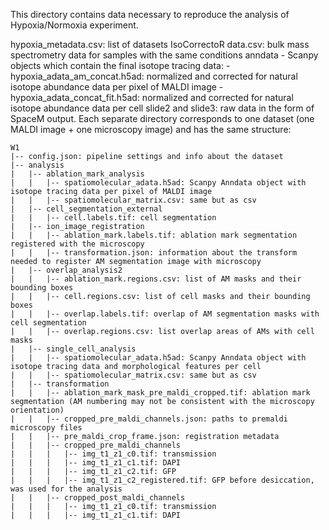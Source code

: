 This directory contains data necessary to reproduce the analysis of Hypoxia/Normoxia experiment.

hypoxia_metadata.csv: list of datasets
IsoCorrectoR data.csv: bulk mass spectrometry data for samples with the same conditions
anndata - Scanpy objects which contain the final isotope tracing data:
    - hypoxia_adata_am_concat.h5ad: normalized and corrected for natural isotope abundance data per pixel of MALDI image
    - hypoxia_adata_concat_fit.h5ad: normalized and corrected for natural isotope abundance data per cell
slide2 and slide3: raw data in the form of SpaceM output. Each separate directory corresponds to one dataset (one MALDI image + one microscopy image) and has the same structure:

    W1
    |-- config.json: pipeline settings and info about the dataset
    |-- analysis
    |   |-- ablation_mark_analysis
    |   |   |-- spatiomolecular_adata.h5ad: Scanpy Anndata object with isotope tracing data per pixel of MALDI image
    |   |   |-- spatiomolecular_matrix.csv: same but as csv
    |   |-- cell_segmentation_external
    |   |   |-- cell.labels.tif: cell segmentation
    |   |-- ion_image_registration
    |   |   |-- ablation_mark.labels.tif: ablation mark segmentation registered with the microscopy
    |   |   |-- transformation.json: information about the transform needed to register AM segmentation image with microscopy
    |   |-- overlap_analysis2
    |   |   |-- ablation_mark.regions.csv: list of AM masks and their bounding boxes
    |   |   |-- cell.regions.csv: list of cell masks and their bounding boxes
    |   |   |-- overlap.labels.tif: overlap of AM segmentation masks with cell segmentation
    |   |   |-- overlap.regions.csv: list overlap areas of AMs with cell masks
    |   |-- single_cell_analysis
    |   |   |-- spatiomolecular_adata.h5ad: Scanpy Anndata object with isotope tracing data and morphological features per cell
    |   |   |-- spatiomolecular_matrix.csv: same but as csv
    |   |-- transformation
    |   |   |-- ablation_mark_mask_pre_maldi_cropped.tif: ablation mark segmentation (AM numbering may not be consistent with the microscopy orientation)
    |   |   |-- cropped_pre_maldi_channels.json: paths to premaldi microscopy files
    |   |   |-- pre_maldi_crop_frame.json: registration metadata
    |   |   |-- cropped_pre_maldi_channels
    |   |   |   |-- img_t1_z1_c0.tif: transmission
    |   |   |   |-- img_t1_z1_c1.tif: DAPI
    |   |   |   |-- img_t1_z1_c2.tif: GFP
    |   |   |   |-- img_t1_z1_c2_registered.tif: GFP before desiccation, was used for the analysis
    |   |   |-- cropped_post_maldi_channels
    |   |   |   |-- img_t1_z1_c0.tif: transmission
    |   |   |   |-- img_t1_z1_c1.tif: DAPI
